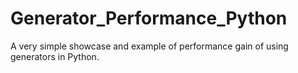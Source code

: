 # Generator_Performance_Python
A very simple showcase and example of performance gain of using generators in Python.
